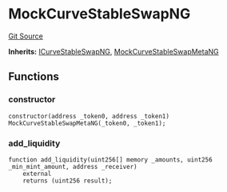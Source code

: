 # MockCurveStableSwapNG
[Git Source](https://github.com/ubiquity/ubiquity-dollar/blob/447ec1d83d6aa0044c753bd31ba3571a47b64509/src/dollar/mocks/MockCurveStableSwapNG.sol)

**Inherits:**
[ICurveStableSwapNG](/src/dollar/interfaces/ICurveStableSwapNG.sol/interface.ICurveStableSwapNG.md), [MockCurveStableSwapMetaNG](/src/dollar/mocks/MockCurveStableSwapMetaNG.sol/contract.MockCurveStableSwapMetaNG.md)


## Functions
### constructor


```solidity
constructor(address _token0, address _token1) MockCurveStableSwapMetaNG(_token0, _token1);
```

### add_liquidity


```solidity
function add_liquidity(uint256[] memory _amounts, uint256 _min_mint_amount, address _receiver)
    external
    returns (uint256 result);
```

